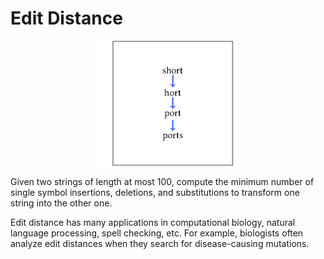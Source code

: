 # Edit Distance

<center><img src="logo.png" height="200px"></center>

Given two strings of length at most 100,
compute the minimum number of single symbol 
insertions, deletions, and substitutions to 
transform one string into the other one.

Edit distance has many applications 
in computational biology, 
natural language processing, 
spell checking, etc. 
For example, biologists often analyze edit 
distances when they  search for 
disease-causing mutations.
